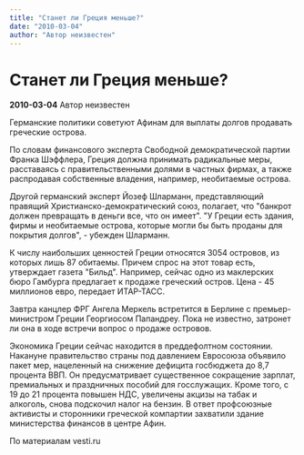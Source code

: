 ```yaml
---
title: "Станет ли Греция меньше?"
date: "2010-03-04"
author: "Автор неизвестен"
---
```


# Станет ли Греция меньше?

**2010-03-04** Автор неизвестен

Германские политики советуют Афинам для выплаты долгов продавать греческие острова.

По словам финансового эксперта Свободной демократической партии Франка Шэффлера, Греция должна принимать радикальные меры, расставаясь с правительственными долями в частных фирмах, а также распродавая собственные владения, например, необитаемые острова.

Другой германский эксперт Йозеф Шларманн, представляющий правящий Христианско-демократический союз, полагает, что "банкрот должен превращать в деньги все, что он имеет". "У Греции есть здания, фирмы и необитаемые острова, которые могли бы быть проданы для покрытия долгов", - убежден Шларманн.

К числу наибольших ценностей Греции относятся 3054 островов, из которых лишь 87 обитаемы. Причем спрос на этот товар есть, утверждает газета "Бильд". Например, сейчас одно из маклерских бюро Гамбурга предлагает к продаже греческий остров. Цена - 45 миллионов евро, передает ИТАР-ТАСС.

Завтра канцлер ФРГ Ангела Меркель встретится в Берлине с премьер-министром Греции Георгиосом Папандреу. Пока не известно, затронет ли она в ходе встречи вопрос о продаже островов.

Экономика Греции сейчас находится в преддефолтном состоянии. Накануне правительство страны под давлением Евросоюза объявило пакет мер, нацеленный на снижение дефицита госбюджета до 8,7 процента ВВП. Он предусматривает существенное сокращение зарплат, премиальных и праздничных пособий для госслужащих. Кроме того, с 19 до 21 процента повышен НДС, увеличены акцизы на табак и алкоголь, снова подскочил налог на бензин. В ответ профсоюзные активисты и сторонники греческой компартии захватили здание министерства финансов в центре Афин.

По материалам vesti.ru